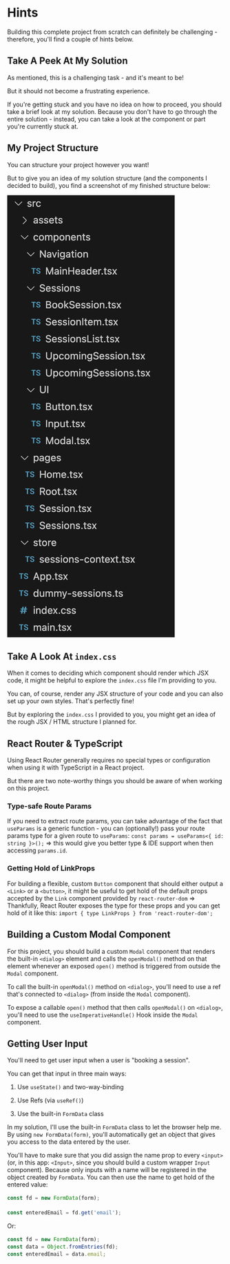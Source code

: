 # Hints

Building this complete project from scratch can definitely be challenging - therefore, you'll find a couple of hints below.

## Take A Peek At My Solution

As mentioned, this is a challenging task - and it's meant to be!

But it should not become a frustrating experience.

If you're getting stuck and you have no idea on how to proceed, you should take a brief look at my solution. Because you don't have to go through the entire solution - instead, you can take a look at the component or part you're currently stuck at.

## My Project Structure
You can structure your project however you want!

But to give you an idea of my solution structure (and the components I decided to build), you find a screenshot of my finished structure below:

![alt text](image.png)

## Take A Look At `index.css`

When it comes to deciding which component should render which JSX code, it might be helpful to explore the `index.css` file I'm providing to you.

You can, of course, render any JSX structure of your code and you can also set up your own styles. That's perfectly fine!

But by exploring the `index.css` I provided to you, you might get an idea of the rough JSX / HTML structure I planned for.

## React Router & TypeScript

Using React Router generally requires no special types or configuration when using it with TypeScript in a React project.

But there are two note-worthy things you should be aware of when working on this project.

### Type-safe Route Params

If you need to extract route params, you can take advantage of the fact that `useParams` is a generic function - you can (optionally!) pass your route params type for a given route to `useParams`: `const params = useParams<{ id: string }>();` => this would give you better type & IDE support when then accessing `params.id`.

### Getting Hold of LinkProps

For building a flexible, custom `Button` component that should either output a `<Link>` or a `<button>`, it might be useful to get hold of the default props accepted by the `Link` component provided by `react-router-dom` => Thankfully, React Router exposes the type for these props and you can get hold of it like this: `import { type LinkProps } from 'react-router-dom';`

## Building a Custom Modal Component

For this project, you should build a custom `Modal` component that renders the built-in `<dialog>` element and calls the `openModal()` method on that element whenever an exposed `open()` method is triggered from outside the `Modal` component.

To call the built-in `openModal()` method on `<dialog>`, you'll need to use a ref that's connected to `<dialog>` (from inside the `Modal` component).

To expose a callable `open()` method that then calls `openModal()` on `<dialog>`, you'll need to use the `useImperativeHandle()` Hook inside the `Modal` component.

## Getting User Input

You'll need to get user input when a user is "booking a session".

You can get that input in three main ways:

1. Use `useState()` and two-way-binding

2. Use Refs (via `useRef()`)

3. Use the built-in `FormData` class

In my solution, I'll use the built-in `FormData` class to let the browser help me. By using `new FormData(form)`, you'll automatically get an object that gives you access to the data entered by the user.

You'll have to make sure that you did assign the name prop to every `<input>` (or, in this app: `<Input>`, since you should build a custom wrapper `Input` component). Because only inputs with a name will be registered in the object created by `FormData`. You can then use the name to get hold of the entered value:

```js
const fd = new FormData(form);

const enteredEmail = fd.get('email');
```

Or:

```js
const fd = new FormData(form);
const data = Object.fromEntries(fd);
const enteredEmail = data.email;
```
